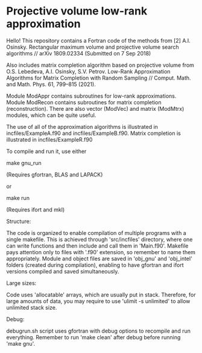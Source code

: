 # Projective volume low-rank approximation

Hello!
This repository contains a Fortran code of the methods from
[2] A.I. Osinsky. Rectangular maximum volume and projective volume search algorithms // arXiv 1809.02334 (Submitted on 7 Sep 2018)

Also includes matrix completion algorithm based on projective volume from
O.S. Lebedeva, A.I. Osinsky, S.V. Petrov. Low-Rank Approximation Algorithms for Matrix Completion with Random Sampling // Comput. Math. and Math. Phys. 61, 799–815 (2021).

Module ModAppr contains subroutines for low-rank approximations. Module ModRecon contains subroutines for matrix completion (reconstruction). There are also vector (ModVec) and matrix (ModMtrx) modules, which can be quite useful.

The use of all of the approximation algorithms is illustrated in incfiles/ExampleA.f90 and incfiles/ExampleB.f90. Matrix completion is illustrated in incfiles/ExampleR.f90

To compile and run it, use either

make gnu_run

(Requires gfortran, BLAS and LAPACK)

or

make run

(Requires ifort and mkl)

Structure:

The code is organized to enable compilation of multiple programs with a single makefile. This is achieved through 'src/incfiles' directory, where one can write functions and then include and call them in 'Main.f90'. Makefile pays attention only to files with '.f90' extension, so remember to name them appropriately.
Module and object files are saved in 'obj_gnu' and 'obj_intel' folders (created during compilation), enabling to have gfortran and ifort versions compiled and saved simultaneously.

Large sizes:

Code uses 'allocatable' arrays, which are usually put in stack. Therefore, for large amounts of data, you may require to use 'ulimit -s unlimited' to allow unlimited stack size.

Debug:

debugrun.sh script uses gfortran with debug options to recompile and run everything. Remember to run 'make clean' after debug before running 'make gnu'.
